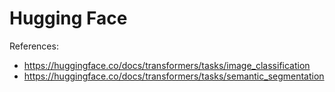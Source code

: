 # Hugging Face

References: 

- https://huggingface.co/docs/transformers/tasks/image_classification
- https://huggingface.co/docs/transformers/tasks/semantic_segmentation

